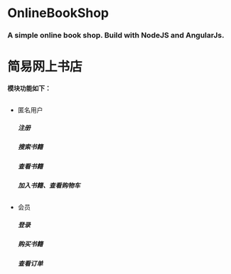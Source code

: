 # OnlineBookShop
### A simple online book shop. Build with NodeJS and AngularJs.
简易网上书店
=====

#### 模块功能如下：<br>
##
* 匿名用户<br>

  ##### 注册<br>
  ##### 搜索书籍<br>
  ##### 查看书籍<br>
  ##### 加入书籍、查看购物车<br>
  
##  
* 会员<br>
  ##### 登录<br>
  ##### 购买书籍<br>
  ##### 查看订单<br>
